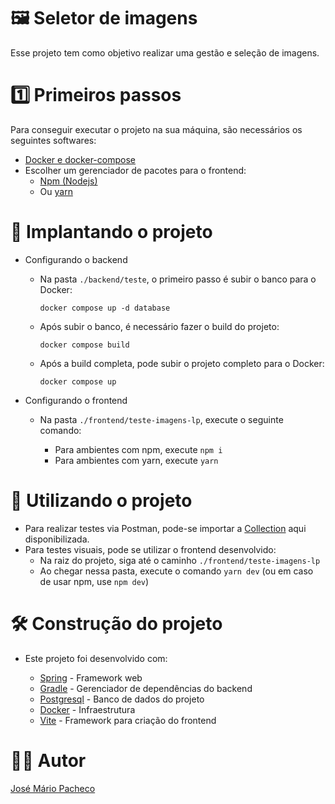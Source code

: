 # 🖼️ Seletor de imagens

  Esse projeto tem como objetivo realizar uma gestão e seleção de imagens.

# 1️⃣ Primeiros passos

  Para conseguir executar o projeto na sua máquina, são necessários os seguintes softwares:

  * [Docker e docker-compose](https://docs.docker.com/get-docker/)
  * Escolher um gerenciador de pacotes para o frontend:
    * [Npm (Nodejs)](https://nodejs.org/en/download)
    * Ou [yarn](https://yarnpkg.com/getting-started/install)

# 📁 Implantando o projeto

  * Configurando o backend
  
    * Na pasta `./backend/teste`, o primeiro passo é subir o banco para o Docker:
  
      `docker compose up -d database`
    
    * Após subir o banco, é necessário fazer o build do projeto:
  
      `docker compose build`
  
    * Após a build completa, pode subir o projeto completo para o Docker:
  
      `docker compose up`

  * Configurando o frontend

    * Na pasta `./frontend/teste-imagens-lp`, execute o seguinte comando:
    
        * Para ambientes com npm, execute `npm i`
        * Para ambientes com yarn, execute `yarn`

# 🏁 Utilizando o projeto

  * Para realizar testes via Postman, pode-se importar a [Collection](https://github.com/mario-pac/TesteImagens/tree/main/backend/Teste/src/main/resources/collection) aqui disponibilizada.
  * Para testes visuais, pode se utilizar o frontend desenvolvido:
      * Na raiz do projeto,  siga até o caminho `./frontend/teste-imagens-lp`
      * Ao chegar nessa pasta, execute o comando `yarn dev` (ou em caso de usar npm, use `npm dev`)
   
# 🛠️ Construção do projeto

  * Este projeto foi desenvolvido com:

    * [Spring](https://spring.io/) - Framework web
    * [Gradle](https://gradle.org/) - Gerenciador de dependências do backend
    * [Postgresql](https://www.postgresql.org/) - Banco de dados do projeto
    * [Docker](https://www.docker.com/) - Infraestrutura
    * [Vite](https://vitejs.dev/) - Framework para criação do frontend


# 👨‍💼 Autor
  
  [José Mário Pacheco](https://github.com/mario-pac)
